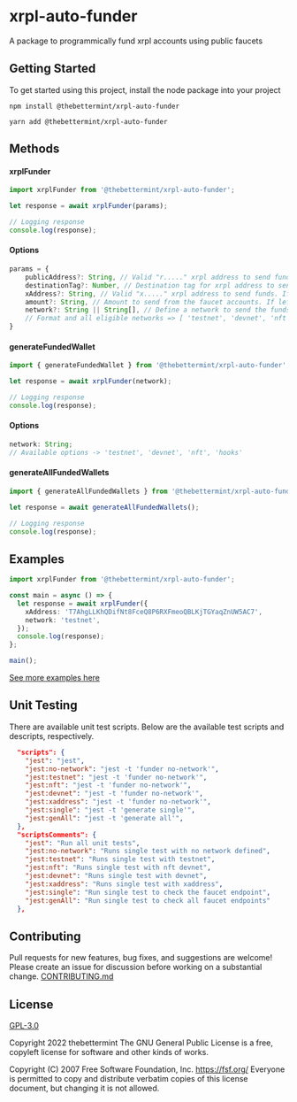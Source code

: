 # xrpl-auto-funder

A package to programmically fund xrpl accounts using public faucets

## Getting Started

To get started using this project, install the node package into your project

```node
npm install @thebettermint/xrpl-auto-funder
```

```yarn
yarn add @thebettermint/xrpl-auto-funder
```

## Methods

#### xrplFunder

```ts
import xrplFunder from '@thebettermint/xrpl-auto-funder';

let response = await xrplFunder(params);

// Logging response
console.log(response);
```

#### Options

```ts
params = {
    publicAddress?: String, // Valid "r....." xrpl address to send funds.
    destinationTag?: Number, // Destination tag for xrpl address to send funds.
    xAddress?: String, // Valid "x....." xrpl address to send funds. If provided, publicAddress and destinationTag parameters are not required.
    amount?: String, // Amount to send from the faucet accounts. If left balance, the maximum amount will be sent from the faucet account.
    network?: String || String[], // Define a network to send the funds. If blank, funds will be send on all of the available networks
    // Format and all eligible networks => [ 'testnet', 'devnet', 'nft', 'hooks']
}
```

#### generateFundedWallet

```ts
import { generateFundedWallet } from '@thebettermint/xrpl-auto-funder';

let response = await xrplFunder(network);

// Logging response
console.log(response);
```

#### Options

```ts
network: String;
// Available options -> 'testnet', 'devnet', 'nft', 'hooks'
```

#### generateAllFundedWallets

```ts
import { generateAllFundedWallets } from '@thebettermint/xrpl-auto-funder';

let response = await generateAllFundedWallets();

// Logging response
console.log(response);
```

## Examples

```ts
import xrplFunder from '@thebettermint/xrpl-auto-funder';

const main = async () => {
  let response = await xrplFunder({
    xAddress: 'T7AhgLLKhQDifNt8FceQ8P6RXFmeoQBLKjTGYaqZnUW5AC7',
    network: 'testnet',
  });
  console.log(response);
};

main();
```

[See more examples here](https://github.com/thebettermint/xrpl-auto-funder/blob/main/examples)

## Unit Testing

There are available unit test scripts. Below are the available test scripts and descripts, respectively.

```JSON
  "scripts": {
    "jest": "jest",
    "jest:no-network": "jest -t 'funder no-network'",
    "jest:testnet": "jest -t 'funder no-network'",
    "jest:nft": "jest -t 'funder no-network'",
    "jest:devnet": "jest -t 'funder no-network'",
    "jest:xaddress": "jest -t 'funder no-network'",
    "jest:single": "jest -t 'generate single'",
    "jest:genAll": "jest -t 'generate all'",
  },
  "scriptsComments": {
    "jest": "Run all unit tests",
    "jest:no-network": "Runs single test with no network defined",
    "jest:testnet": "Runs single test with testnet",
    "jest:nft": "Runs single test with nft devnet",
    "jest:devnet": "Runs single test with devnet",
    "jest:xaddress": "Runs single test with xaddress",
    "jest:single": "Run single test to check the faucet endpoint",
    "jest:genAll": "Run single test to check all faucet endpoints"
  },
```

## Contributing

Pull requests for new features, bug fixes, and suggestions are welcome! Please
create an issue for discussion before working on a substantial change.
[CONTRIBUTING.md](https://github.com/thebettermint/xrpl-auto-funder/blob/main/CONTRIBUTING.md)

## License

[GPL-3.0](https://github.com/thebettermint/xrpl-auto-funder/blob/main/LICENSE)

Copyright 2022 thebettermint
The GNU General Public License is a free, copyleft license for
software and other kinds of works.

Copyright (C) 2007 Free Software Foundation, Inc. <https://fsf.org/>
Everyone is permitted to copy and distribute verbatim copies
of this license document, but changing it is not allowed.
